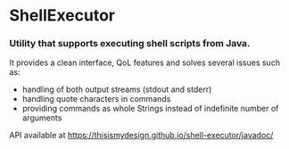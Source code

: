 # ShellExecutor

### Utility that supports executing shell scripts from Java.

It provides a clean interface, QoL features and solves several issues such as:
- handling of both output streams (stdout and stderr)
- handling quote characters in commands
- providing commands as whole Strings instead of indefinite number of arguments

API available at https://thisismydesign.github.io/shell-executor/javadoc/
